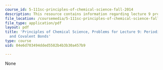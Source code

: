 ```yaml
---
course_id: 5-111sc-principles-of-chemical-science-fall-2014
description: This resource contains information regarding lecture 9 problem.
file_location: /coursemedia/5-111sc-principles-of-chemical-science-fall-2014/04e6d703494dded5582b4b3b30a457b9_MIT5_111F14_Lec09Prob.pdf
file_type: application/pdf
layout: pdf
title: 'Principles of Chemical Science, Problems for Lecture 9: Periodic Table; Ionic
  and Covalent Bonds'
type: course
uid: 04e6d703494dded5582b4b3b30a457b9

---
```

None